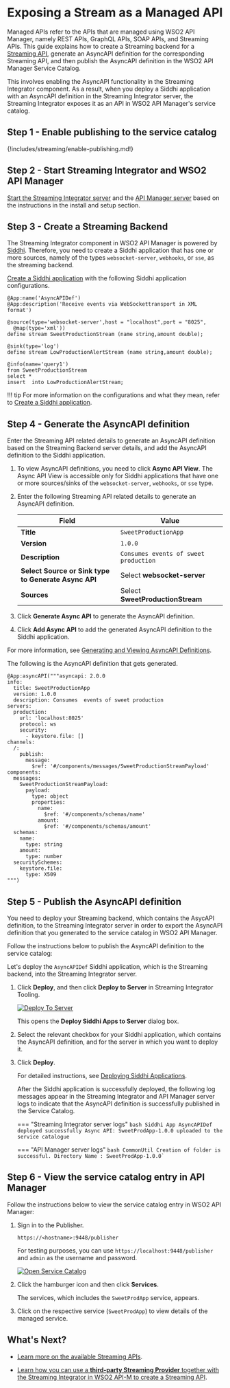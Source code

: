 # Exposing a Stream as a Managed API

Managed APIs refer to the APIs that are managed using WSO2 API Manager, namely REST APIs, GraphQL APIs, SOAP APIs, and Streaming APIs. This guide explains how to create a Streaming backend for a [Streaming API]({{base_path}}/use-cases/streaming-usecase/create-streaming-api/streaming-api-overview), generate an AsyncAPI definition for the corresponding Streaming API, and then publish the AsyncAPI definition in the WSO2 API Manager Service Catalog. 

This involves enabling the AsyncAPI functionality in the Streaming Integrator component. As a result, when you deploy a Siddhi application with an AsyncAPI definition in the Streaming Integrator server, the Streaming Integrator exposes it as an API in WSO2 API Manager's service catalog.

## Step 1 - Enable publishing to the service catalog

{!includes/streaming/enable-publishing.md!}
   
## Step 2 - Start Streaming Integrator and WSO2 API Manager

[Start the Streaming Integrator server]({{base_path}}/install-and-setup/install/installing-the-product/running-the-si/#starting-the-si-server) and the [API Manager server]({{base_path}}/install-and-setup/install/installing-the-product/running-the-api-m/) based on the instructions in the install and setup section.

## Step 3 - Create a Streaming Backend

The Streaming Integrator component in WSO2 API Manager is powered by [Siddhi](https://siddhi.io/). Therefore, you need to create a Siddhi application that has one or more sources, namely of the types `websocket-server`, `webhooks`, or `sse`, as the streaming backend.

[Create a Siddhi application]({{base_path}}/develop/streaming-apps/creating-a-siddhi-application/) with the following Siddhi application configurations.

```
@App:name('AsyncAPIDef')
@App:description('Receive events via WebSockettransport in XML format')

@source(type='websocket-server',host = "localhost",port = "8025",
  @map(type='xml'))
define stream SweetProductionStream (name string,amount double);

@sink(type='log')
define stream LowProductionAlertStream (name string,amount double);

@info(name='query1')
from SweetProductionStream 
select * 
insert  into LowProductionAlertStream;   
```

!!! tip
    For more information on the configurations and what they mean, refer to [Create a Siddhi application]({{base_path}}/develop/streaming-apps/creating-a-siddhi-application/).

## Step 4 - Generate the AsyncAPI definition

Enter the Streaming API related details to generate an AsyncAPI definition based on the Streaming Backend server details, and add the AsyncAPI definition to the Siddhi application. 

1. To view AsyncAPI definitions, you need to click **Async API View**. The Async API View is accessible only for Siddhi applications that have one or more sources/sinks of the `websocket-server`, `webhooks`, or `sse` type.

2. Enter the following Streaming API related details to generate an AsyncAPI definition.
      
   | **Field**                                            | **Value**                             |
   |------------------------------------------------------|---------------------------------------|
   | **Title**                                            | `SweetProductionApp`                  |
   | **Version**                                          | `1.0.0`                               |
   | **Description**                                      | `Consumes events of sweet production` |
   | **Select Source or Sink type to Generate Async API** | Select **websocket-server**           |
   | **Sources**                                          | Select **SweetProductionStream**      |

3. Click **Generate Async API** to generate the AsyncAPI definition.

4. Click **Add Async API** to add the generated AsyncAPI definition to the Siddhi application.

For more information, see [Generating and Viewing AsyncAPI Definitions]({{base_path}}/develop/streaming-apps/working-with-the-async-api-view).

The following is the AsyncAPI definition that gets generated.

```
@App:asyncAPI("""asyncapi: 2.0.0
info:
  title: SweetProductionApp
  version: 1.0.0
  description: Consumes  events of sweet production
servers:
  production:
    url: 'localhost:8025'
    protocol: ws
    security:
      - keystore.file: []
channels:
  /:
    publish:
      message:
        $ref: '#/components/messages/SweetProductionStreamPayload'
components:
  messages:
    SweetProductionStreamPayload:
      payload:
        type: object
        properties:
          name:
            $ref: '#/components/schemas/name'
          amount:
            $ref: '#/components/schemas/amount'
  schemas:
    name:
      type: string
    amount:
      type: number
  securitySchemes:
    keystore.file:
      type: X509
""")
```

## Step 5 - Publish the AsyncAPI definition 

You need to deploy your Streaming backend, which contains the AsycAPI definition, to the Streaming Integrator server in order to export the AsyncAPI definition that you generated to the service catalog in WSO2 API Manager.

Follow the instructions below to publish the AsyncAPI definition to the service catalog:

Let's deploy the `AsyncAPIDef` Siddhi application, which is the Streaming backend, into the Streaming Integrator server.

1. Click **Deploy**, and then click **Deploy to Server** in Streaming Integrator Tooling. 

     [![Deploy To Server]({{base_path}}/assets/img/streaming/working-with-async-api/async-api-websocket-deploy-to-server.png)]({{base_path}}/assets/img/streaming/working-with-async-api/async-api-websocket-deploy-to-server.png)

     This opens the **Deploy Siddhi Apps to Server** dialog box. 

2. Select the relevant checkbox for your Siddhi application, which contains the AsyncAPI definition, and for the server in which you want to deploy it. 

3. Click **Deploy**. 

     For detailed instructions, see [Deploying Siddhi Applications]({{base_path}}/develop/streaming-apps/deploying-streaming-applications).

     After the Siddhi application is successfully deployed, the following log messages appear in the Streaming Integrator and API Manager server logs to indicate that the AsyncAPI definition is successfully published in the Service Catalog.

    === "Streaming Integrator server logs"
        ```bash
        Siddhi App AsyncAPIDef deployed successfully
        Async API: SweetProdApp-1.0.0 uploaded to the service catalogue
        ```

    === "API Manager server logs"
        ```bash
        CommonUtil Creation of folder is successful. Directory Name : SweetProdApp-1.0.0`
        ```
  
## Step 6 - View the service catalog entry in API Manager

Follow the instructions below to view the service catalog entry in WSO2 API Manager:

1. Sign in to the Publisher.

     `https://<hostname>:9448/publisher`
     
     For testing purposes, you can use `https://localhost:9448/publisher` and `admin` as the username and password.

     [![Open Service Catalog]({{base_path}}/assets/img/integrate/tutorials/service-catalog/open-service-catalog.png)]({{base_path}}/assets/img/integrate/tutorials/service-catalog/open-service-catalog.png)
     
2. Click the hamburger icon and then click **Services**.

     The services, which includes the `SweetProdApp` service, appears.

3. Click on the respective service (`SweetProdApp`) to view details of the managed service.
   
## What's Next?

- [Learn more on the available Streaming APIs]({{base_path}}/use-cases/streaming-usecase/create-streaming-api/streaming-api-overview). 

- [Learn how you can use a **third-party Streaming Provider** together with the Streaming Integrator in WSO2 API-M to create a Streaming API]({{base_path}}/get-started/streaming-quick-start-guide/).
